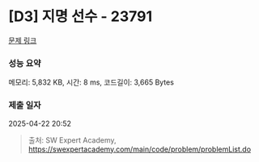 # [D3] 지명 선수 - 23791 

[문제 링크](https://swexpertacademy.com/main/code/problem/problemDetail.do?contestProbId=AZU2weVqkoPHBIRK) 

### 성능 요약

메모리: 5,832 KB, 시간: 8 ms, 코드길이: 3,665 Bytes

### 제출 일자

2025-04-22 20:52



> 출처: SW Expert Academy, https://swexpertacademy.com/main/code/problem/problemList.do